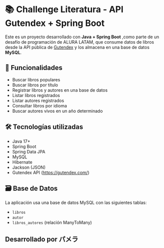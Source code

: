 # 📚 Challenge Literatura - API Gutendex + Spring Boot

Este es un proyecto desarrollado con **Java + Spring Boot** ,como parte de un desafío de programación de ALURA LATAM, 
que consume datos de libros desde la API pública de [Gutendex](https://gutendex.com/) y los almacena en una base de datos **MySQL**.

## 🚀 Funcionalidades

- Buscar libros populares
- Buscar libros por título
- Registrar libros y autores en una base de datos
- Listar libros registrados
- Listar autores registrados
- Consultar libros por idioma
- Buscar autores vivos en un año determinado

## 🛠️ Tecnologías utilizadas

- Java 17+
- Spring Boot
- Spring Data JPA
- MySQL
- Hibernate
- Jackson (JSON)
- Gutendex API (https://gutendex.com/)

## 🗃️ Base de Datos

La aplicación usa una base de datos MySQL con las siguientes tablas:

- `libros`
- `autor`
- `libros_autores` (relación ManyToMany)




## Desarrollado por パメラ
